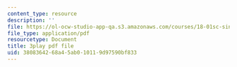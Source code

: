 ```yaml
---
content_type: resource
description: ''
file: https://ol-ocw-studio-app-qa.s3.amazonaws.com/courses/18-01sc-single-variable-calculus-fall-2010/3808364268a45ab010119d97590bf833_ShGBRUx2ub8.pdf
file_type: application/pdf
resourcetype: Document
title: 3play pdf file
uid: 38083642-68a4-5ab0-1011-9d97590bf833
---
```

